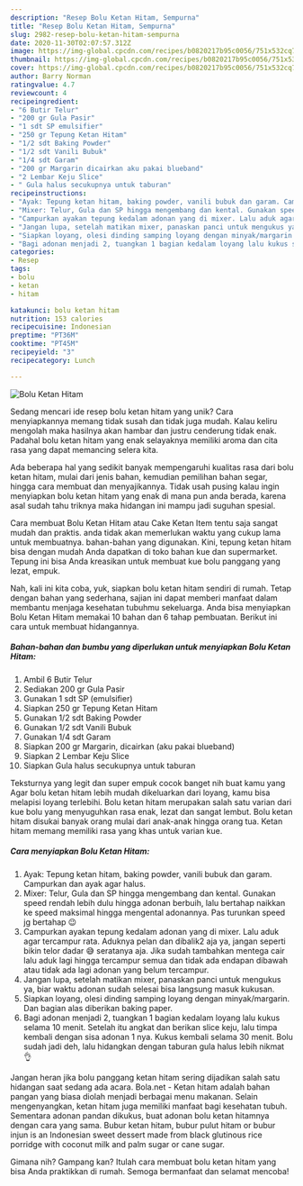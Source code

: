 ```yaml
---
description: "Resep Bolu Ketan Hitam, Sempurna"
title: "Resep Bolu Ketan Hitam, Sempurna"
slug: 2982-resep-bolu-ketan-hitam-sempurna
date: 2020-11-30T02:07:57.312Z
image: https://img-global.cpcdn.com/recipes/b0820217b95c0056/751x532cq70/bolu-ketan-hitam-foto-resep-utama.jpg
thumbnail: https://img-global.cpcdn.com/recipes/b0820217b95c0056/751x532cq70/bolu-ketan-hitam-foto-resep-utama.jpg
cover: https://img-global.cpcdn.com/recipes/b0820217b95c0056/751x532cq70/bolu-ketan-hitam-foto-resep-utama.jpg
author: Barry Norman
ratingvalue: 4.7
reviewcount: 4
recipeingredient:
- "6 Butir Telur"
- "200 gr Gula Pasir"
- "1 sdt SP emulsifier"
- "250 gr Tepung Ketan Hitam"
- "1/2 sdt Baking Powder"
- "1/2 sdt Vanili Bubuk"
- "1/4 sdt Garam"
- "200 gr Margarin dicairkan aku pakai blueband"
- "2 Lembar Keju Slice"
- " Gula halus secukupnya untuk taburan"
recipeinstructions:
- "Ayak: Tepung ketan hitam, baking powder, vanili bubuk dan garam. Campurkan dan ayak agar halus."
- "Mixer: Telur, Gula dan SP hingga mengembang dan kental. Gunakan speed rendah lebih dulu hingga adonan berbuih, lalu bertahap naikkan ke speed maksimal hingga mengental adonannya. Pas turunkan speed jg bertahap 😉"
- "Campurkan ayakan tepung kedalam adonan yang di mixer. Lalu aduk agar tercampur rata. Aduknya pelan dan dibalik2 aja ya, jangan seperti bikin telor dadar 😅 seratanya aja. Jika sudah tambahkan mentega cair lalu aduk lagi hingga tercampur semua dan tidak ada endapan dibawah atau tidak ada lagi adonan yang belum tercampur."
- "Jangan lupa, setelah matikan mixer, panaskan panci untuk mengukus ya, biar waktu adonan sudah selesai bisa langsung masuk kukusan."
- "Siapkan loyang, olesi dinding samping loyang dengan minyak/margarin. Dan bagian alas diberikan baking paper."
- "Bagi adonan menjadi 2, tuangkan 1 bagian kedalam loyang lalu kukus selama 10 menit. Setelah itu angkat dan berikan slice keju, lalu timpa kembali dengan sisa adonan 1 nya. Kukus kembali selama 30 menit. Bolu sudah jadi deh, lalu hidangkan dengan taburan gula halus lebih nikmat 👌"
categories:
- Resep
tags:
- bolu
- ketan
- hitam

katakunci: bolu ketan hitam 
nutrition: 153 calories
recipecuisine: Indonesian
preptime: "PT36M"
cooktime: "PT45M"
recipeyield: "3"
recipecategory: Lunch

---
```



![Bolu Ketan Hitam](https://img-global.cpcdn.com/recipes/b0820217b95c0056/751x532cq70/bolu-ketan-hitam-foto-resep-utama.jpg)

Sedang mencari ide resep bolu ketan hitam yang unik? Cara menyiapkannya memang tidak susah dan tidak juga mudah. Kalau keliru mengolah maka hasilnya akan hambar dan justru cenderung tidak enak. Padahal bolu ketan hitam yang enak selayaknya memiliki aroma dan cita rasa yang dapat memancing selera kita.

Ada beberapa hal yang sedikit banyak mempengaruhi kualitas rasa dari bolu ketan hitam, mulai dari jenis bahan, kemudian pemilihan bahan segar, hingga cara membuat dan menyajikannya. Tidak usah pusing kalau ingin menyiapkan bolu ketan hitam yang enak di mana pun anda berada, karena asal sudah tahu triknya maka hidangan ini mampu jadi suguhan spesial.

Cara membuat Bolu Ketan Hitam atau Cake Ketan Item tentu saja sangat mudah dan praktis. anda tidak akan memerlukan waktu yang cukup lama untuk membuatnya. bahan-bahan yang digunakan. Kini, tepung ketan hitam bisa dengan mudah Anda dapatkan di toko bahan kue dan supermarket. Tepung ini bisa Anda kreasikan untuk membuat kue bolu panggang yang lezat, empuk.


Nah, kali ini kita coba, yuk, siapkan bolu ketan hitam sendiri di rumah. Tetap dengan bahan yang sederhana, sajian ini dapat memberi manfaat dalam membantu menjaga kesehatan tubuhmu sekeluarga. Anda bisa menyiapkan Bolu Ketan Hitam memakai 10 bahan dan 6 tahap pembuatan. Berikut ini cara untuk membuat hidangannya.

<!--inarticleads1-->

##### Bahan-bahan dan bumbu yang diperlukan untuk menyiapkan Bolu Ketan Hitam:

1. Ambil 6 Butir Telur
1. Sediakan 200 gr Gula Pasir
1. Gunakan 1 sdt SP (emulsifier)
1. Siapkan 250 gr Tepung Ketan Hitam
1. Gunakan 1/2 sdt Baking Powder
1. Gunakan 1/2 sdt Vanili Bubuk
1. Gunakan 1/4 sdt Garam
1. Siapkan 200 gr Margarin, dicairkan (aku pakai blueband)
1. Siapkan 2 Lembar Keju Slice
1. Siapkan  Gula halus secukupnya untuk taburan


Teksturnya yang legit dan super empuk cocok banget nih buat kamu yang Agar bolu ketan hitam lebih mudah dikeluarkan dari loyang, kamu bisa melapisi loyang terlebihi. Bolu ketan hitam merupakan salah satu varian dari kue bolu yang menyuguhkan rasa enak, lezat dan sangat lembut. Bolu ketan hitam disukai banyak orang mulai dari anak-anak hingga orang tua. Ketan hitam memang memiliki rasa yang khas untuk varian kue. 

<!--inarticleads2-->

##### Cara menyiapkan Bolu Ketan Hitam:

1. Ayak: Tepung ketan hitam, baking powder, vanili bubuk dan garam. Campurkan dan ayak agar halus.
1. Mixer: Telur, Gula dan SP hingga mengembang dan kental. Gunakan speed rendah lebih dulu hingga adonan berbuih, lalu bertahap naikkan ke speed maksimal hingga mengental adonannya. Pas turunkan speed jg bertahap 😉
1. Campurkan ayakan tepung kedalam adonan yang di mixer. Lalu aduk agar tercampur rata. Aduknya pelan dan dibalik2 aja ya, jangan seperti bikin telor dadar 😅 seratanya aja. Jika sudah tambahkan mentega cair lalu aduk lagi hingga tercampur semua dan tidak ada endapan dibawah atau tidak ada lagi adonan yang belum tercampur.
1. Jangan lupa, setelah matikan mixer, panaskan panci untuk mengukus ya, biar waktu adonan sudah selesai bisa langsung masuk kukusan.
1. Siapkan loyang, olesi dinding samping loyang dengan minyak/margarin. Dan bagian alas diberikan baking paper.
1. Bagi adonan menjadi 2, tuangkan 1 bagian kedalam loyang lalu kukus selama 10 menit. Setelah itu angkat dan berikan slice keju, lalu timpa kembali dengan sisa adonan 1 nya. Kukus kembali selama 30 menit. Bolu sudah jadi deh, lalu hidangkan dengan taburan gula halus lebih nikmat 👌


Jangan heran jika bolu panggang ketan hitam sering dijadikan salah satu hidangan saat sedang ada acara. Bola.net - Ketan hitam adalah bahan pangan yang biasa diolah menjadi berbagai menu makanan. Selain mengenyangkan, ketan hitam juga memiliki manfaat bagi kesehatan tubuh. Sementara adonan pandan dikukus, buat adonan bolu ketan hitamnya dengan cara yang sama. Bubur ketan hitam, bubur pulut hitam or bubur injun is an Indonesian sweet dessert made from black glutinous rice porridge with coconut milk and palm sugar or cane sugar. 

Gimana nih? Gampang kan? Itulah cara membuat bolu ketan hitam yang bisa Anda praktikkan di rumah. Semoga bermanfaat dan selamat mencoba!
